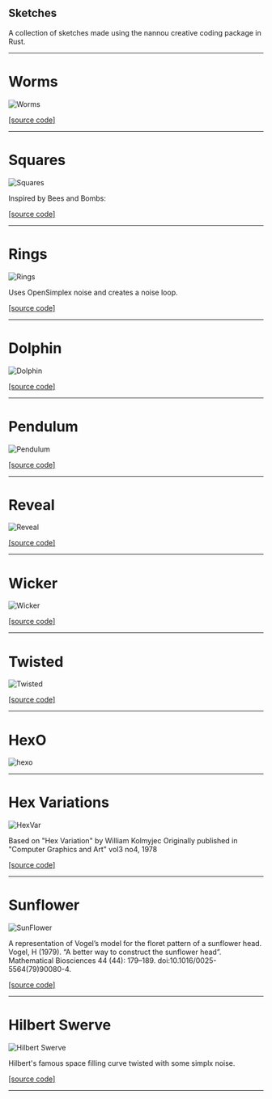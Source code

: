 ## Sketches
A collection of sketches made using the nannou creative coding package in Rust.

***

# Worms

![Worms](https://github.com/jeffreyrosenbluth/nannou-sketches/raw/master/gif/worms2.gif)

[[source code]](https://github.com/jeffreyrosenbluth/nannou-sketches/blob/master/src/bin/worms.rs)

***

# Squares

![Squares](https://github.com/jeffreyrosenbluth/nannou-sketches/raw/master/gif/square.gif)

Inspired by Bees and Bombs:

[](https://beesandbombs.tumblr.com/post/178493871934/squares-turning#notes)

[[source code]](https://github.com/jeffreyrosenbluth/nannou-sketches/blob/master/src/bin/squares.rs)

***

# Rings

![Rings](https://github.com/jeffreyrosenbluth/nannou-sketches/raw/master/gif/rings.gif)

Uses OpenSimplex noise and creates a noise loop.

[[source code]](https://github.com/jeffreyrosenbluth/nannou-sketches/blob/master/src/bin/rings.rs)

***

# Dolphin

![Dolphin](https://github.com/jeffreyrosenbluth/nannou-sketches/raw/master/gif/dolphin.gif)

[[source code]](https://github.com/jeffreyrosenbluth/nannou-sketches/blob/master/src/bin/dolphin.rs)

***

# Pendulum

![Pendulum](https://github.com/jeffreyrosenbluth/nannou-sketches/raw/master/gif/pendulum.gif)

[[source code]](https://github.com/jeffreyrosenbluth/nannou-sketches/blob/master/src/bin/pendulum.rs)

***

# Reveal

![Reveal](https://github.com/jeffreyrosenbluth/nannou-sketches/raw/master/gif/reveal.gif)

[[source code]](https://github.com/jeffreyrosenbluth/nannou-sketches/blob/master/src/bin/reveal.rs)

***

# Wicker

![Wicker](https://github.com/jeffreyrosenbluth/nannou-sketches/raw/master/gif/wicker.gif)

[[source code]](https://github.com/jeffreyrosenbluth/nannou-sketches/blob/master/src/bin/wicker.rs)

***

# Twisted

![Twisted](https://github.com/jeffreyrosenbluth/nannou-sketches/raw/master/img/twisted.png)

[[source code]](https://github.com/jeffreyrosenbluth/nannou-sketches/blob/master/src/bin/twisted.rs)

***

# HexO

![hexo](https://github.com/jeffreyrosenbluth/nannou-sketches/raw/master/img/hexo.png)


***

# Hex Variations

![HexVar](https://github.com/jeffreyrosenbluth/nannou-sketches/raw/master/img/hexvar.png)

Based on "Hex Variation" by William Kolmyjec Originally published in "Computer Graphics and Art" vol3 no4, 1978 

[[source code]](https://github.com/jeffreyrosenbluth/nannou-sketches/blob/master/src/bin/hexvar.rs)

***
# Sunflower

![SunFlower](https://github.com/jeffreyrosenbluth/nannou-sketches/raw/master/img/sunflower.png)

A representation of Vogel’s model for the floret pattern of a sunflower head. Vogel, H (1979). “A better way to construct the sunflower head”. Mathematical Biosciences 44 (44): 179–189. doi:10.1016/0025-5564(79)90080-4.

[[source code]](https://github.com/jeffreyrosenbluth/nannou-sketches/blob/master/src/bin/sunflower.rs)

***
# Hilbert Swerve

![Hilbert Swerve](https://github.com/jeffreyrosenbluth/nannou-sketches/raw/master/img/hilbert.png)

Hilbert's famous space filling curve twisted with some simplx noise.

[[source code]](https://github.com/jeffreyrosenbluth/nannou-sketches/blob/master/src/bin/hilbert.rs)

***